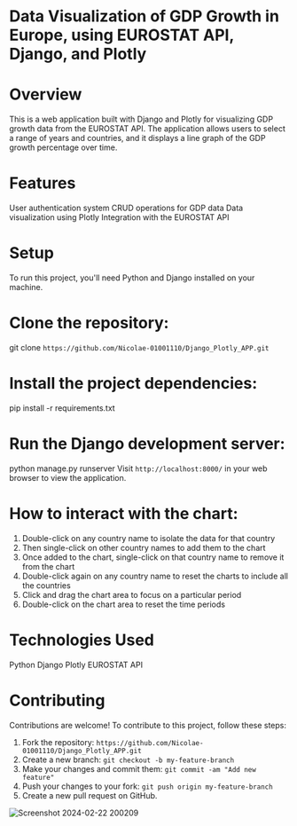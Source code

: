 # **Data Visualization of GDP Growth in Europe, using EUROSTAT API, Django, and Plotly**

# Overview
This is a web application built with Django and Plotly for visualizing GDP growth data from the EUROSTAT API. The application allows users to select a range of years and countries, and it displays a line graph of the GDP growth percentage over time.

# Features

User authentication system
CRUD operations for GDP data
Data visualization using Plotly
Integration with the EUROSTAT API

# Setup

To run this project, you'll need Python and Django installed on your machine.

# Clone the repository:

git clone `https://github.com/Nicolae-01001110/Django_Plotly_APP.git`

# Install the project dependencies:

pip install -r requirements.txt

# Run the Django development server:

python manage.py runserver
Visit `http://localhost:8000/` in your web browser to view the application.

# How to interact with the chart:
1. Double-click on any country name to isolate the data for that country
2. Then single-click on other country names to add them to the chart
3. Once added to the chart, single-click on that country name to remove it from the chart
4. Double-click again on any country name to reset the charts to include all the countries
5. Click and drag the chart area to focus on a particular period
6. Double-click on the chart area to reset the time periods


# Technologies Used
Python
Django
Plotly
EUROSTAT API

# Contributing

Contributions are welcome! To contribute to this project, follow these steps:

1. Fork the repository: `https://github.com/Nicolae-01001110/Django_Plotly_APP.git`
2. Create a new branch: `git checkout -b my-feature-branch`
3. Make your changes and commit them: `git commit -am "Add new feature"`
4. Push your changes to your fork: `git push origin my-feature-branch`
5. Create a new pull request on GitHub.

![Screenshot 2024-02-22 200209](https://github.com/Nicolae-01001110/Django_Plotly_APP/assets/143442016/fb45bc1c-2e2d-4b36-8573-5e0768ee3e49)
 
